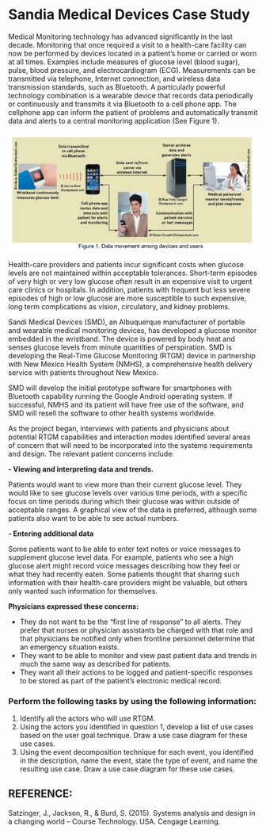 # Sandia Medical Devices Case Study

Medical Monitoring technology has advanced significantly in the last decade. Monitoring that once required a visit to a health-care facility can now be performed by devices located in a patient’s home or carried or worn at all times. Examples include measures of glucose level (blood sugar), pulse, blood pressure, and electrocardiogram (ECG). Measurements can be transmitted via telephone, Internet connection, and wireless data transmission standards, such as Bluetooth. A particularly powerful technology combination is a wearable device that records data periodically or continuously and transmits it via Bluetooth to a cell phone app. The cellphone app can inform the patient of problems and automatically transmit data and alerts to a central monitoring application (See Figure 1).

![Figure 1](https://github.com/joycebrofar/Sandia-Medical-Devices-Case-Study/blob/main/Figure%201.png)

Health-care providers and patients incur significant costs when glucose levels are not maintained within acceptable tolerances. Short-term episodes of very high or very low glucose often result in an expensive visit to urgent care clinics or hospitals. In addition, patients with frequent but less severe episodes of high or low glucose are more susceptible to such expensive, long term complications as vision, circulatory, and kidney problems.

Sandi Medical Devices (SMD), an Albuquerque manufacturer of portable and wearable medical monitoring devices, has developed a glucose monitor embedded in the wristband. The device is powered by body heat and senses glucose levels from minute quantities of perspiration. SMD is developing the Real-Time Glucose Monitoring (RTGM) device in partnership with New Mexico Health System (NMHS), a comprehensive health delivery service with patients throughout New Mexico.

SMD will develop the initial prototype software for smartphones with Bluetooth capability running the Google Android operating system. If successful, NMHS and its patient will have free use of the software, and SMD will resell the software to other health systems worldwide.

As the project began, interviews with patients and physicians about potential RTGM capabilities and interaction modes identified several areas of concern that will need to be incorporated into the systems requirements and design. The relevant patient concerns include:

**- Viewing and interpreting data and trends.**

Patients would want to view more than their current glucose level. They would like to see glucose levels over various time periods, with a specific focus on time periods during which their glucose was within outside of acceptable ranges. A graphical view of the data is preferred, although some patients also want to be able to see actual numbers.

**- Entering additional data**

Some patients want to be able to enter text notes or voice messages to supplement glucose level data. For example, patients who see a high glucose alert might record voice messages describing how they feel or what they had recently eaten. Some patients thought that sharing such information with their health-care providers might be valuable, but others only wanted such information for themselves.

**Physicians expressed these concerns:**

- They do not want to be the “first line of response” to all alerts. They prefer that nurses or physician assistants be charged with that role and that physicians be notified only when frontline personnel determine that an emergency situation exists.
- They want to be able to monitor and view past patient data and trends in much the same way as described for patients.
- They want all their actions to be logged and patient-specific responses to be stored as part of the patient’s electronic medical record.


### Perform the following tasks by using the following information:

1.	Identify all the actors who will use RTGM.
2.	Using the actors you identified in question 1, develop a list of use cases based on the user goal technique. Draw a use case diagram for these use cases.
3.	Using the event decomposition technique for each event, you identified in the description, name the event, state the type of event, and name the resulting use case. Draw a use case diagram for these use cases.



## REFERENCE:

Satzinger, J., Jackson, R., & Burd, S. (2015). Systems analysis and design in a changing world – Course Technology. USA. Cengage Learning.
